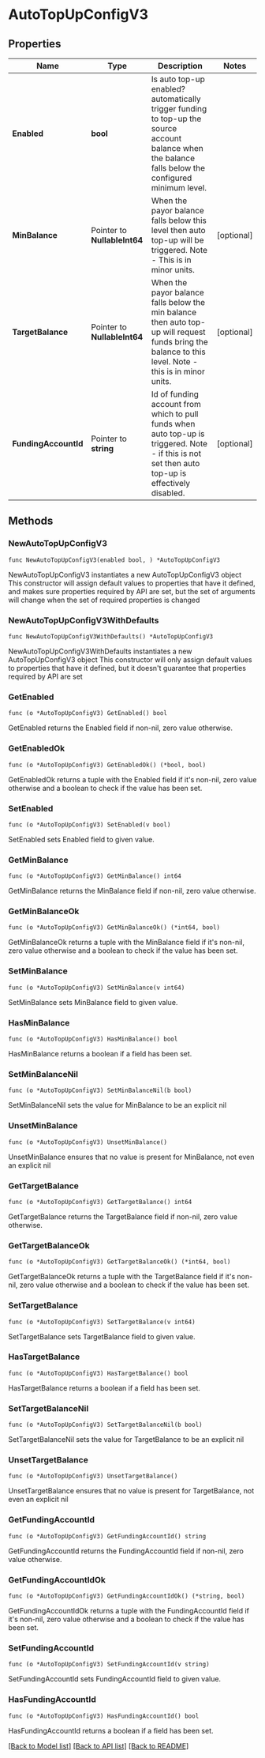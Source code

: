 # AutoTopUpConfigV3

## Properties

Name | Type | Description | Notes
------------ | ------------- | ------------- | -------------
**Enabled** | **bool** | Is auto top-up enabled? automatically trigger funding to top-up the source account balance when the balance falls below the configured minimum level. | 
**MinBalance** | Pointer to **NullableInt64** | When the payor balance falls below this level then auto top-up will be triggered. Note - This is in minor units. | [optional] 
**TargetBalance** | Pointer to **NullableInt64** | When the payor balance falls below the min balance then auto top-up will request funds bring the balance to this level. Note - this is in minor units. | [optional] 
**FundingAccountId** | Pointer to **string** | Id of funding account from which to pull funds when auto top-up is triggered.  Note - if this is not set then auto top-up is effectively disabled. | [optional] 

## Methods

### NewAutoTopUpConfigV3

`func NewAutoTopUpConfigV3(enabled bool, ) *AutoTopUpConfigV3`

NewAutoTopUpConfigV3 instantiates a new AutoTopUpConfigV3 object
This constructor will assign default values to properties that have it defined,
and makes sure properties required by API are set, but the set of arguments
will change when the set of required properties is changed

### NewAutoTopUpConfigV3WithDefaults

`func NewAutoTopUpConfigV3WithDefaults() *AutoTopUpConfigV3`

NewAutoTopUpConfigV3WithDefaults instantiates a new AutoTopUpConfigV3 object
This constructor will only assign default values to properties that have it defined,
but it doesn't guarantee that properties required by API are set

### GetEnabled

`func (o *AutoTopUpConfigV3) GetEnabled() bool`

GetEnabled returns the Enabled field if non-nil, zero value otherwise.

### GetEnabledOk

`func (o *AutoTopUpConfigV3) GetEnabledOk() (*bool, bool)`

GetEnabledOk returns a tuple with the Enabled field if it's non-nil, zero value otherwise
and a boolean to check if the value has been set.

### SetEnabled

`func (o *AutoTopUpConfigV3) SetEnabled(v bool)`

SetEnabled sets Enabled field to given value.


### GetMinBalance

`func (o *AutoTopUpConfigV3) GetMinBalance() int64`

GetMinBalance returns the MinBalance field if non-nil, zero value otherwise.

### GetMinBalanceOk

`func (o *AutoTopUpConfigV3) GetMinBalanceOk() (*int64, bool)`

GetMinBalanceOk returns a tuple with the MinBalance field if it's non-nil, zero value otherwise
and a boolean to check if the value has been set.

### SetMinBalance

`func (o *AutoTopUpConfigV3) SetMinBalance(v int64)`

SetMinBalance sets MinBalance field to given value.

### HasMinBalance

`func (o *AutoTopUpConfigV3) HasMinBalance() bool`

HasMinBalance returns a boolean if a field has been set.

### SetMinBalanceNil

`func (o *AutoTopUpConfigV3) SetMinBalanceNil(b bool)`

 SetMinBalanceNil sets the value for MinBalance to be an explicit nil

### UnsetMinBalance
`func (o *AutoTopUpConfigV3) UnsetMinBalance()`

UnsetMinBalance ensures that no value is present for MinBalance, not even an explicit nil
### GetTargetBalance

`func (o *AutoTopUpConfigV3) GetTargetBalance() int64`

GetTargetBalance returns the TargetBalance field if non-nil, zero value otherwise.

### GetTargetBalanceOk

`func (o *AutoTopUpConfigV3) GetTargetBalanceOk() (*int64, bool)`

GetTargetBalanceOk returns a tuple with the TargetBalance field if it's non-nil, zero value otherwise
and a boolean to check if the value has been set.

### SetTargetBalance

`func (o *AutoTopUpConfigV3) SetTargetBalance(v int64)`

SetTargetBalance sets TargetBalance field to given value.

### HasTargetBalance

`func (o *AutoTopUpConfigV3) HasTargetBalance() bool`

HasTargetBalance returns a boolean if a field has been set.

### SetTargetBalanceNil

`func (o *AutoTopUpConfigV3) SetTargetBalanceNil(b bool)`

 SetTargetBalanceNil sets the value for TargetBalance to be an explicit nil

### UnsetTargetBalance
`func (o *AutoTopUpConfigV3) UnsetTargetBalance()`

UnsetTargetBalance ensures that no value is present for TargetBalance, not even an explicit nil
### GetFundingAccountId

`func (o *AutoTopUpConfigV3) GetFundingAccountId() string`

GetFundingAccountId returns the FundingAccountId field if non-nil, zero value otherwise.

### GetFundingAccountIdOk

`func (o *AutoTopUpConfigV3) GetFundingAccountIdOk() (*string, bool)`

GetFundingAccountIdOk returns a tuple with the FundingAccountId field if it's non-nil, zero value otherwise
and a boolean to check if the value has been set.

### SetFundingAccountId

`func (o *AutoTopUpConfigV3) SetFundingAccountId(v string)`

SetFundingAccountId sets FundingAccountId field to given value.

### HasFundingAccountId

`func (o *AutoTopUpConfigV3) HasFundingAccountId() bool`

HasFundingAccountId returns a boolean if a field has been set.


[[Back to Model list]](../README.md#documentation-for-models) [[Back to API list]](../README.md#documentation-for-api-endpoints) [[Back to README]](../README.md)


